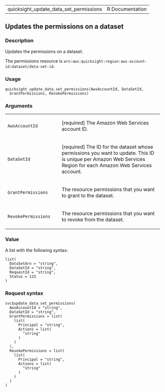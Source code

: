 <table style="width: 100%;">
<tbody>
<tr class="odd">
<td>quicksight_update_data_set_permissions</td>
<td style="text-align: right;">R Documentation</td>
</tr>
</tbody>
</table>

## Updates the permissions on a dataset

### Description

Updates the permissions on a dataset.

The permissions resource is
`arn:aws:quicksight:region:aws-account-id:dataset/data-set-id`.

### Usage

    quicksight_update_data_set_permissions(AwsAccountId, DataSetId,
      GrantPermissions, RevokePermissions)

### Arguments

<table>
<colgroup>
<col style="width: 35%" />
<col style="width: 65%" />
</colgroup>
<tbody>
<tr class="odd">
<td><code
id="quicksight_update_data_set_permissions_:_AwsAccountId">AwsAccountId</code></td>
<td><p>[required] The Amazon Web Services account ID.</p></td>
</tr>
<tr class="even">
<td><code
id="quicksight_update_data_set_permissions_:_DataSetId">DataSetId</code></td>
<td><p>[required] The ID for the dataset whose permissions you want to
update. This ID is unique per Amazon Web Services Region for each Amazon
Web Services account.</p></td>
</tr>
<tr class="odd">
<td><code
id="quicksight_update_data_set_permissions_:_GrantPermissions">GrantPermissions</code></td>
<td><p>The resource permissions that you want to grant to the
dataset.</p></td>
</tr>
<tr class="even">
<td><code
id="quicksight_update_data_set_permissions_:_RevokePermissions">RevokePermissions</code></td>
<td><p>The resource permissions that you want to revoke from the
dataset.</p></td>
</tr>
</tbody>
</table>

### Value

A list with the following syntax:

    list(
      DataSetArn = "string",
      DataSetId = "string",
      RequestId = "string",
      Status = 123
    )

### Request syntax

    svc$update_data_set_permissions(
      AwsAccountId = "string",
      DataSetId = "string",
      GrantPermissions = list(
        list(
          Principal = "string",
          Actions = list(
            "string"
          )
        )
      ),
      RevokePermissions = list(
        list(
          Principal = "string",
          Actions = list(
            "string"
          )
        )
      )
    )
